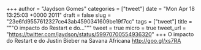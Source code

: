 
+++
author = "Jaydson Gomes"
categories = ["tweet"]
date = "Mon Apr 18 13:25:03 +0000 2011"
draft = false
slug = "23e6fd9557612327ce43ab4590341609be19f7cc"
tags = ["tweet"]
title = """O impacto do Restart e do..."""
tweet = true
micro = true
tweet_url = "https://twitter.com/jaydson/status/59970700554936320"
+++
O impacto do Restart e do Justin Bieber na Savana Africana http://goo.gl/xs7RA
